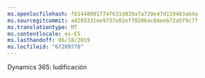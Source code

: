```yaml
---
ms.openlocfilehash: f81448001774f631d839a7a720e47d119403ab4a
ms.sourcegitcommit: ad203331ee9737e82ef70206ac04eeb72a5f9c7f
ms.translationtype: MT
ms.contentlocale: es-ES
ms.lasthandoff: 06/18/2019
ms.locfileid: "67209770"
---
```

Dynamics 365: ludificación